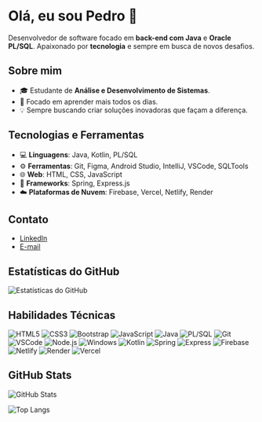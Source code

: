 # Olá, eu sou Pedro 👋

Desenvolvedor de software focado em **back-end com Java** e **Oracle PL/SQL**. Apaixonado por **tecnologia** e sempre em busca de novos desafios.

## Sobre mim
- 🎓 Estudante de **Análise e Desenvolvimento de Sistemas**.
- 🚀 Focado em aprender mais todos os dias.
- 💡 Sempre buscando criar soluções inovadoras que façam a diferença.

## Tecnologias e Ferramentas
- 💻 **Linguagens**: Java, Kotlin, PL/SQL
- ⚙️ **Ferramentas**: Git, Figma, Android Studio, IntelliJ, VSCode, SQLTools
- 🌐 **Web**: HTML, CSS, JavaScript
- 🧩 **Frameworks**: Spring, Express.js
- ☁️ **Plataformas de Nuvem**: Firebase, Vercel, Netlify, Render

## Contato
- [LinkedIn](https://www.linkedin.com/in/pedro-nascimento-125073177/)
- [E-mail](mailto:pedro.cosmica@gmail.com)

## Estatísticas do GitHub
![Estatísticas do GitHub](https://github-readme-stats.vercel.app/api?username=Lemigro&show_icons=true&theme=radical)

## Habilidades Técnicas

![HTML5](https://img.shields.io/badge/HTML5-E34F26?style=for-the-badge&logo=html5&logoColor=white) 
![CSS3](https://img.shields.io/badge/CSS3-1572B6?style=for-the-badge&logo=css3&logoColor=white) 
![Bootstrap](https://img.shields.io/badge/Bootstrap-563D7C?style=for-the-badge&logo=bootstrap&logoColor=white) 
![JavaScript](https://img.shields.io/badge/JavaScript-F7DF1E?style=for-the-badge&logo=javascript&logoColor=black) 
![Java](https://img.shields.io/badge/Java-ED8B00?style=for-the-badge&logo=openjdk&logoColor=white) 
![PL/SQL](https://img.shields.io/badge/PL%2FSQL-FFFFFF?style=for-the-badge&logo=oracle&logoColor=FF0000) 
![Git](https://img.shields.io/badge/GIT-E44C30?style=for-the-badge&logo=git&logoColor=white) 
![VSCode](https://img.shields.io/badge/VSCode-007ACC?style=for-the-badge&logo=visual-studio-code&logoColor=white) 
![Node.js](https://img.shields.io/badge/Node.js-43853D?style=for-the-badge&logo=node.js&logoColor=white) 
![Windows](https://img.shields.io/badge/Windows-0078D6?style=for-the-badge&logo=windows&logoColor=white) 
![Kotlin](https://img.shields.io/badge/Kotlin-0095D5?&style=for-the-badge&logo=kotlin&logoColor=white) 
![Spring](https://img.shields.io/badge/spring-%236DB33F.svg?style=for-the-badge&logo=spring&logoColor=white) 
![Express](https://img.shields.io/badge/express.js-%23404d59.svg?style=for-the-badge&logo=express&logoColor=%2361DAFB) 
![Firebase](https://img.shields.io/badge/Firebase-000?style=for-the-badge&logo=firebase&logoColor=ffca28) 
![Netlify](https://img.shields.io/badge/netlify-%23000000.svg?style=for-the-badge&logo=netlify&logoColor=white) 
![Render](https://img.shields.io/badge/Render-%46E3B7.svg?style=for-the-badge&logo=render&logoColor=white) 
![Vercel](https://img.shields.io/badge/Vercel-000000?style=for-the-badge&logo=vercel&logoColor=white) 

## GitHub Stats

![GitHub Stats](https://github-readme-stats.vercel.app/api?username=Lemigro&theme=transparent&bg_color=000&border_color=30A3DC&show_icons=true&icon_color=30A3DC&title_color=E94D5F&text_color=FFF)

![Top Langs](https://github-readme-stats-git-masterrstaa-rickstaa.vercel.app/api/top-langs/?username=Lemigro&bg_color=000&border_color=30A3DC&title_color=E94D5F&text_color=FFF)
